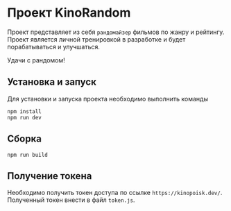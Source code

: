 # Проект KinoRandom
Проект представляет из себя `рандомайзер` фильмов по жанру и рейтингу. Проект является личной тренировкой в разработке и будет порабатываться и улучшаться.

Удачи с рандомом!

## Установка и запуск
Для установки и запуска проекта необходимо выполнить команды

```
npm install
npm run dev
```

## Сборка

```
npm run build
```

## Получение токена
Необходимо получить токен доступа по ссылке `https://kinopoisk.dev/`. Полученный токен внести в файл `token.js`.
